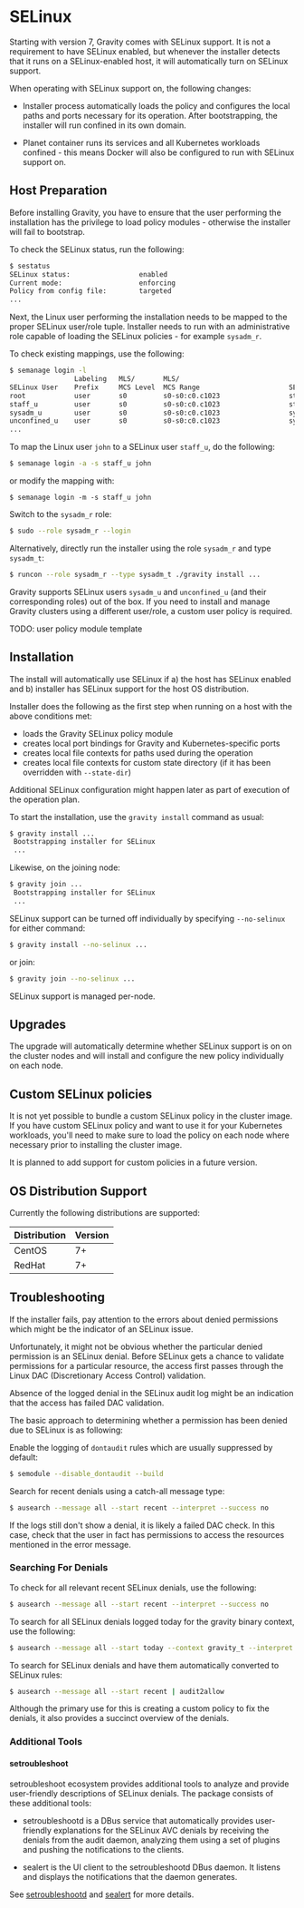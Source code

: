 # SELinux

Starting with version 7, Gravity comes with SELinux support.
It is not a requirement to have SELinux enabled, but whenever the installer detects that
it runs on a SELinux-enabled host, it will automatically turn on SELinux support.

When operating with SELinux support on, the following changes:

 * Installer process automatically loads the policy and configures the local paths and ports necessary
for its operation. After bootstrapping, the installer will run confined in its own domain.

 * Planet container runs its services and all Kubernetes workloads confined - this means Docker will also
be configured to run with SELinux support on.

## Host Preparation

Before installing Gravity, you have to ensure that the user performing the installation has the privilege
to load policy modules - otherwise the installer will fail to bootstrap.

To check the SELinux status, run the following:
```sh
$ sestatus
SELinux status:                 enabled
Current mode:                   enforcing
Policy from config file:        targeted
...
```

Next, the Linux user performing the installation needs to be mapped to the proper SELinux user/role tuple.
Installer needs to run with an administrative role capable of loading the SELinux policies - for example `sysadm_r`.

To check existing mappings, use the following:

```sh
$ semanage login -l
                Labeling   MLS/       MLS/                          
SELinux User    Prefix     MCS Level  MCS Range                      SELinux Roles
root            user       s0         s0-s0:c0.c1023                 staff_r sysadm_r system_r unconfined_r
staff_u         user       s0         s0-s0:c0.c1023                 staff_r sysadm_r system_r unconfined_r
sysadm_u        user       s0         s0-s0:c0.c1023                 sysadm_r
unconfined_u    user       s0         s0-s0:c0.c1023                 system_r unconfined_r
...
```

To map the Linux user `john` to a SELinux user `staff_u`, do the following:
```sh
$ semanage login -a -s staff_u john
```
or modify the mapping with:
```
$ semanage login -m -s staff_u john
```

Switch to the `sysadm_r` role:
```sh
$ sudo --role sysadm_r --login
```

Alternatively, directly run the installer using the role `sysadm_r` and type `sysadm_t`:
```sh
$ runcon --role sysadm_r --type sysadm_t ./gravity install ...
```

Gravity supports SELinux users `sysadm_u` and `unconfined_u` (and their corresponding roles) out of the box.
If you need to install and manage Gravity clusters using a different user/role, a custom user policy is required.

TODO: user policy module template


## Installation

The install will automatically use SELinux if a) the host has SELinux enabled and b) installer has SELinux support for the host OS distribution.

Installer does the following as the first step when running on a host with the above conditions met:

  * loads the Gravity SELinux policy module
  * creates local port bindings for Gravity and Kubernetes-specific ports
  * creates local file contexts for paths used during the operation
  * creates local file contexts for custom state directory (if it has been overridden with `--state-dir`)

Additional SELinux configuration might happen later as part of execution of the operation plan.

To start the installation, use the `gravity install` command as usual:

```sh
$ gravity install ...
 Bootstrapping installer for SELinux
 ...
```

Likewise, on the joining node:

```sh
$ gravity join ...
 Bootstrapping installer for SELinux
 ...
```

SELinux support can be turned off individually by specifying `--no-selinux` for either command:

```sh
$ gravity install --no-selinux ...
```

or join:

```sh
$ gravity join --no-selinux ...
```

SELinux support is managed per-node.

## Upgrades

The upgrade will automatically determine whether SELinux support is on on the cluster nodes and will install and configure
the new policy individually on each node.


## Custom SELinux policies

It is not yet possible to bundle a custom SELinux policy in the cluster image. If you have custom SELinux policy and want
to use it for your Kubernetes workloads, you'll need to make sure to load the policy on each node where necessary prior to
installing the cluster image.

It is planned to add support for custom policies in a future version.


## OS Distribution Support

Currently the following distributions are supported:

| Distribution | Version |
|--------------|----------------|
| CentOS       | 7+            |
| RedHat       | 7+            |


## Troubleshooting

If the installer fails, pay attention to the errors about denied permissions which might be the indicator of an SELinux issue.

Unfortunately, it might not be obvious whether the particular denied permission is an SELinux denial.
Before SELinux gets a chance to validate permissions for a particular resource, the access first passes through the
Linux DAC (Discretionary Access Control) validation.

Absence of the logged denial in the SELinux audit log might be an indication that the access has failed DAC validation.

The basic approach to determining whether a permission has been denied due to SELinux is as following:

Enable the logging of `dontaudit` rules which are usually suppressed by default:

  ```sh
  $ semodule --disable_dontaudit --build
  ```

Search for recent denials using a catch-all message type:

  ```sh
  $ ausearch --message all --start recent --interpret --success no
  ```

If the logs still don't show a denial, it is likely a failed DAC check. In this case, check that the user in fact has permissions
to access the resources mentioned in the error message.


### Searching For Denials

To check for all relevant recent SELinux denials, use the following:

```sh
$ ausearch --message all --start recent --interpret --success no
```

To search for all SELinux denials logged today for the gravity binary context, use the following:

```sh
$ ausearch --message all --start today --context gravity_t --interpret --success no
```

To search for SELinux denials and have them automatically converted to SELinux rules:

```sh
$ ausearch --message all --start recent | audit2allow
```

Although the primary use for this is creating a custom policy to fix the denials, it also provides a succinct overview of the denials.


### Additional Tools

#### setroubleshoot

setroubleshoot ecosystem provides additional tools to analyze and provide user-friendly descriptions of SELinux denials.
The package consists of these additional tools:

 * setroubleshootd is a DBus service that automatically provides user-friendly explanations for the SELinux AVC denials by receiving
 the denials from the audit daemon, analyzing them using a set of plugins and pushing the notifications to the clients.

 * sealert is the UI client to the setroubleshootd DBus daemon. It listens and displays the notifications that the daemon generates.

See [setroubleshootd](https://linux.die.net/man/8/setroubleshootd) and [sealert](https://linux.die.net/man/8/sealert) for more details.
